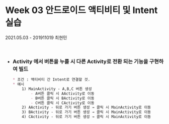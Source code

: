 # Week 03 안드로이드 액티비티 및 Intent 실습

2021.05.03 - 201911019 최현민

<br>

* ### Activity 에서 버튼을 누를 시 다른 Activity로 전환 되는 기능을 구현하여 빌드

  ```markdown
  * 조건 : 액티비티 간 Intent로 연결할 것.
  * 예시
      1) MainActivity - A,B,C 버튼 생성
          - A버튼 클릭 시 AActivity로 이동
          - B버튼 클릭 시 BActivity로 이동
          - C버튼 클릭 시 CActivity로 이동
      2) AActivity - 뒤로 가기 버튼 생성 → 클릭 시 MainActivity로 이동
      3) BActivity - 뒤로 가기 버튼 생성 → 클릭 시 MainActivity로 이동
      4) CActivity - 뒤로 가기 버튼 생성 → 클릭 시 MainActivity로 이동
  ```

  

